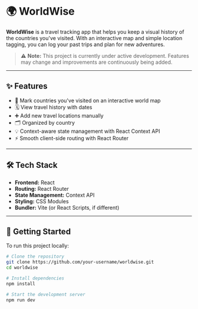# 🌍 WorldWise

**WorldWise** is a travel tracking app that helps you keep a visual history of the countries you've visited. With an interactive map and simple location tagging, you can log your past trips and plan for new adventures.

> ⚠️ **Note:** This project is currently under active development. Features may change and improvements are continuously being added.

---

## ✨ Features

- 📍 Mark countries you've visited on an interactive world map  
- 🗓️ View travel history with dates  
- ➕ Add new travel locations manually  
- 🗂️ Organized by country  
- 💡 Context-aware state management with React Context API  
- ⚡ Smooth client-side routing with React Router

---

## 🛠️ Tech Stack

- **Frontend:** React
- **Routing:** React Router
- **State Management:** Context API
- **Styling:** CSS Modules
- **Bundler:** Vite (or React Scripts, if different)

---

## 🚀 Getting Started

To run this project locally:

```bash
# Clone the repository
git clone https://github.com/your-username/worldwise.git
cd worldwise

# Install dependencies
npm install

# Start the development server
npm run dev
